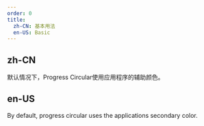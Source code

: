 ```yaml
---
order: 0
title:
  zh-CN: 基本用法
  en-US: Basic
---
```


## zh-CN

默认情况下，Progress Circular使用应用程序的辅助颜色。

## en-US

By default, progress circular uses the applications secondary color.
